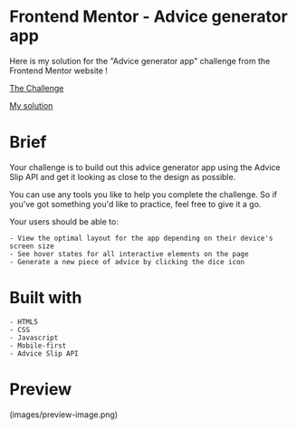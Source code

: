 
# Frontend Mentor - Advice generator app

Here is my solution for the "Advice generator app" challenge from the Frontend Mentor website !

[The Challenge](https://www.frontendmentor.io/challenges/advice-generator-app-QdUG-13db/hub/advice-generator-app-mUFjCFVuGC)

[My solution]()

# Brief

Your challenge is to build out this advice generator app using the Advice Slip API and get it looking as close to the design as possible.

You can use any tools you like to help you complete the challenge. So if you've got something you'd like to practice, feel free to give it a go.

Your users should be able to:

    - View the optimal layout for the app depending on their device's screen size
    - See hover states for all interactive elements on the page
    - Generate a new piece of advice by clicking the dice icon

# Built with

    - HTML5
    - CSS
    - Javascript
    - Mobile-first
    - Advice Slip API
    
# Preview

(images/preview-image.png)
